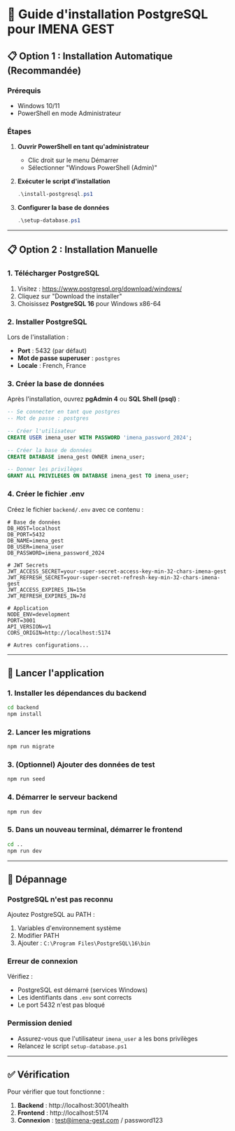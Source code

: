 # 🐘 Guide d'installation PostgreSQL pour IMENA GEST

## 📋 Option 1 : Installation Automatique (Recommandée)

### Prérequis
- Windows 10/11
- PowerShell en mode Administrateur

### Étapes

1. **Ouvrir PowerShell en tant qu'administrateur**
   - Clic droit sur le menu Démarrer
   - Sélectionner "Windows PowerShell (Admin)"

2. **Exécuter le script d'installation**
   ```powershell
   .\install-postgresql.ps1
   ```

3. **Configurer la base de données**
   ```powershell
   .\setup-database.ps1
   ```

---

## 📋 Option 2 : Installation Manuelle

### 1. Télécharger PostgreSQL

1. Visitez : https://www.postgresql.org/download/windows/
2. Cliquez sur "Download the installer"
3. Choisissez **PostgreSQL 16** pour Windows x86-64

### 2. Installer PostgreSQL

Lors de l'installation :
- **Port** : 5432 (par défaut)
- **Mot de passe superuser** : `postgres`
- **Locale** : French, France

### 3. Créer la base de données

Après l'installation, ouvrez **pgAdmin 4** ou **SQL Shell (psql)** :

```sql
-- Se connecter en tant que postgres
-- Mot de passe : postgres

-- Créer l'utilisateur
CREATE USER imena_user WITH PASSWORD 'imena_password_2024';

-- Créer la base de données
CREATE DATABASE imena_gest OWNER imena_user;

-- Donner les privilèges
GRANT ALL PRIVILEGES ON DATABASE imena_gest TO imena_user;
```

### 4. Créer le fichier .env

Créez le fichier `backend/.env` avec ce contenu :

```env
# Base de données
DB_HOST=localhost
DB_PORT=5432
DB_NAME=imena_gest
DB_USER=imena_user
DB_PASSWORD=imena_password_2024

# JWT Secrets
JWT_ACCESS_SECRET=your-super-secret-access-key-min-32-chars-imena-gest
JWT_REFRESH_SECRET=your-super-secret-refresh-key-min-32-chars-imena-gest
JWT_ACCESS_EXPIRES_IN=15m
JWT_REFRESH_EXPIRES_IN=7d

# Application
NODE_ENV=development
PORT=3001
API_VERSION=v1
CORS_ORIGIN=http://localhost:5174

# Autres configurations...
```

---

## 🚀 Lancer l'application

### 1. Installer les dépendances du backend
```bash
cd backend
npm install
```

### 2. Lancer les migrations
```bash
npm run migrate
```

### 3. (Optionnel) Ajouter des données de test
```bash
npm run seed
```

### 4. Démarrer le serveur backend
```bash
npm run dev
```

### 5. Dans un nouveau terminal, démarrer le frontend
```bash
cd ..
npm run dev
```

---

## 🔧 Dépannage

### PostgreSQL n'est pas reconnu
Ajoutez PostgreSQL au PATH :
1. Variables d'environnement système
2. Modifier PATH
3. Ajouter : `C:\Program Files\PostgreSQL\16\bin`

### Erreur de connexion
Vérifiez :
- PostgreSQL est démarré (services Windows)
- Les identifiants dans `.env` sont corrects
- Le port 5432 n'est pas bloqué

### Permission denied
- Assurez-vous que l'utilisateur `imena_user` a les bons privilèges
- Relancez le script `setup-database.ps1`

---

## ✅ Vérification

Pour vérifier que tout fonctionne :

1. **Backend** : http://localhost:3001/health
2. **Frontend** : http://localhost:5174
3. **Connexion** : test@imena-gest.com / password123

